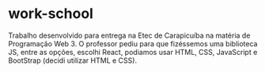 # work-school
Trabalho desenvolvido para entrega na Etec de Carapicuíba na matéria de Programação Web 3.
O professor pediu para que fizéssemos uma biblioteca JS, entre as opções, escolhi React, podiamos usar HTML, CSS, JavaScript e BootStrap (decidi utilizar HTML e CSS).


